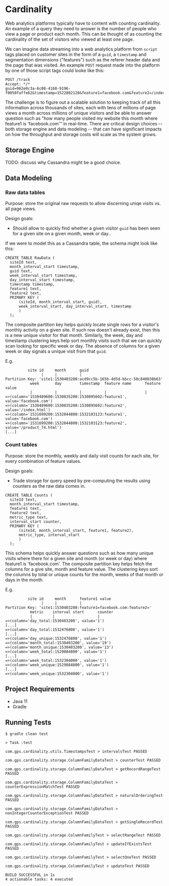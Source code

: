 # Cardinality

Web analytics platforms typically have to content with counting cardinality. An example of a query they need to answer is the number of people who view a page or product each month. This can be thought of as counting the cardinality of the set of visitors who viewed at least one page.

We can imagine data streaming into a web analytics platform from `script` tags placed on customer sites in the form of a `guid`, a `timestamp` and segmentation dimensions ("features") such as the referer header data and the page that was visited. An example `POST` request made into the platform by one of those script tags could looke like this:

```
POST /track
Accept: */*
guid=962e0c3a-6c08-4160-9196-f0050faffe62&timestamp=1522802128&feature1=facebook.com&feature2=/index.html
```

The challenge is to figure out a scalable solution to keeping track of all this information across thousands of sites, each with tens of millions of page views a month across millions of unique visitors and be able to answer question such as "how many people visited my website this month where feature1 is 'facebook.com'" in real-time. There are critical design choices -- both storage engine and data modeling -- that can have significant impacts on how the throughput and storage costs will scale as the system grows.

## Storage Engine

TODO: discuss why Cassandra might be a good choice.

## Data Modeling

### Raw data tables

Purpose: store the original raw requests to allow discerning uniqe visits vs. all page views.

Design goals:

* Should allow to quickly find whether a given visitor `guid` has been seen for a given site on a given month, week or day..

If we were to model this as a Cassandra table, the schema might look like this:

```
CREATE TABLE RawData (
  siteId text,
  month_interval_start timestamp,
  guid text,
  week_interval_start timestamp,
  day_interval_start timestamp,
  timestamp timestamp,
  feature1 text,
  feature2 text,
  PRIMARY KEY (
      (siteId, month_interval_start, guid),
      week_interval_start, day_interval_start, timestamp
      )
  );
```

The composite partition key helps quickly locate single rows for a visitor's monthly activity on a given site. If such row doesn't already exist, then this is a new unique visitor for that month. Similarly, the week, day and timestamp clustering keys help sort monthly visits such that we can quickly scan looking for specific week or day. The absence of columns for a given week or day signals a unique visit from that `guid`.

E.g.

```
          site id     month      guid
                |     |          |
Partition Key: 'site1:1530403200:acd9cc5b-165b-4d5d-bbcc-50c840038b63'
           week       day        timestamp  feature name      feature value
           |          |          |          |                 |
=>(column='1530489600:1530835200:1530895602:feature1', value='facebook.com')
=>(column='1530489600:1530835200:1530895602:feature2', value='/index.html')
=>(column='1531699200:1532044800:1532103123:feature1', value='facebook.com')
=>(column='1531699200:1532044800:1532103123:feature2', value='/product_74.html')
[...]
```

### Count tables

Purpose: store the monthly, weekly and daily visit counts for each site, for every combination of feature values.

Design goals:

* Trade storage for query speed by pre-computing the results using counters as the raw data comes in.

```
CREATE TABLE Counts (
  siteId text,
  month_interval_start timestamp,
  feature1 text,
  feature2 text,
  metric_type text,
  interval_start counter,
  PRIMARY KEY (
      (siteId, month_interval_start, feature1, feature2),
      metric_type, interval_start
      )
  );
```

This schema helps quickly answer questions such as how many unique visits where there for a given site and month (or week or day) where feature1 is 'facebook.com'. The composite partition key helps fetch the columns for a give site, month and feature value. The clustering keys sort the columns by total or unique counts for the month, weeks of that month or days in the month.

E.g.

```
          site id     month      feature1 value
                |     |          |
Partition Key: 'site1:1530403200:feature1=facebook.com:feature2='
           metric    interval start      counter
           |         |                   |
=>(column='day_total:1530403200', value='1')
[...]
=>(column='day_total:1532476800', value='1')
[...]
=>(column='day_unique:1532476800', value='1')
=>(column='month_total:1530403200', value='19')
=>(column='month_unique:1530403200', value='13')
=>(column='week_total:1529884800', value='1')
[...]
=>(column='week_total:1532304000', value='1')
=>(column='week_unique:1529884800', value='1')
[...]
=>(column='week_unique:1532304000', value='1')
```

## Project Requirements

* Java 11
* Gradle

## Running Tests

```
$ gradle clean test

> Task :test

com.gps.cardinality.utils.TimestampsTest > intervalsTest PASSED

com.gps.cardinality.storage.ColumnFamilyDataTest > counterTest PASSED

com.gps.cardinality.storage.ColumnFamilyDataTest > getRecordRangeTest PASSED

com.gps.cardinality.storage.ColumnFamilyDataTest > counterExpressionMatchTest PASSED

com.gps.cardinality.storage.ColumnFamilyDataTest > naturalOrderingTest PASSED

com.gps.cardinality.storage.ColumnFamilyDataTest > nonIntegerCounterExceptionTest PASSED

com.gps.cardinality.storage.ColumnFamilyDataTest > getSingleRecordTest PASSED

com.gps.cardinality.storage.ColumnFamilyTest > selectRangeTest PASSED

com.gps.cardinality.storage.ColumnFamilyTest > updateIfExistsTest PASSED

com.gps.cardinality.storage.ColumnFamilyTest > selectOneTest PASSED

com.gps.cardinality.storage.ColumnFamilyTest > updateTest PASSED

BUILD SUCCESSFUL in 1s
4 actionable tasks: 4 executed
```
